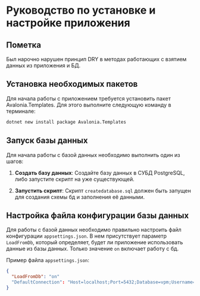 # Руководство по установке и настройке приложения
## Пометка
Был нарочно нарушен принцип DRY в методах работающих с взятием данных из приложения и БД.

## Установка необходимых пакетов
Для начала работы с приложением требуется установить пакет Avalonia.Templates. Для этого выполните следующую команду в терминале:
```bash
dotnet new install package Avalonia.Templates
```

## Запуск базы данных

Для начала работы с базой данных необходимо выполнить один из шагов:

1. **Создать базу данных**: Создайте базу данных в СУБД PostgreSQL, либо запустите скрипт на уже существующей.
   
2. **Запустить скрипт**: Скрипт `createdatabase.sql` должен быть запущен для создания схемы бд и заполнения её данными.
 
 
## Настройка файла конфигурации базы данных

Для работы с базой данных необходимо правильно настроить файл конфигурации `appsettings.json`. В нем присутствует параметр `LoadFromDb`, который определяет, будет ли приложение использовать данные из базы данных. 
Только значение `on` включает работу с бд.

Пример файла `appsettings.json`:

```json
{
  "LoadFromDb": "on"
  "DefaultConnection": "Host=localhost;Port=5432;Database=vpm;Username=postgres;Password=1313"
}
```

 
